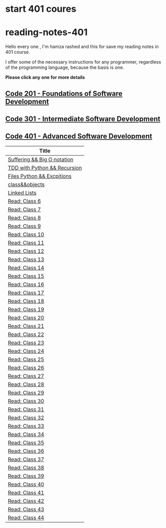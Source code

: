 # start 401 coures
# reading-notes-401

Hello every one , I'm hamza rashed and this for save my reading notes in 401 course.

I offer some of the necessary instructions for any programmer, regardless of the programming language, because the basis is one.

**Please click any one for more details**


## [Code 201 - Foundations of Software Development](https://hamza-rashed.github.io/reade-notes/)
## [Code 301 - Intermediate Software Development](https://hamza-rashed.github.io/reading-notes-301)
## [Code 401 - Advanced Software Development](https://hamza-rashed.github.io/reading-notes-401)

|**Title**| 
|---      |
|[Suffering && Big O notation](https://hamza-rashed.github.io/reading-notes-401/Suffering%20&&%20Big%20O%20notation)|
|[TDD with Python && Recursion](https://hamza-rashed.github.io/reading-notes-401/TDD%20with%20Python%20&&%20Recursion)|
|[Files Python && Excpitions](https://hamza-rashed.github.io/reading-notes-401/Files%20Python%20&&%20Excpitions)|
|[class&&objects](https://hamza-rashed.github.io/reading-notes-401/class&&objects)|
|[Linked Lists](https://hamza-rashed.github.io/reading-notes-401/Linked%20Lists)|
|[Read: Class 6](class-06)|
|[Read: Class 7](class-07)|
|[Read: Class 8](class-08)|
|[Read: Class 9](class-09)|
|[Read: Class 10](class-10)|
|[Read: Class 11](class-11)|
|[Read: Class 12](class-12)|
|[Read: Class 13](class-13)|
|[Read: Class 14](class-14)|
|[Read: Class 15](class-15)|
|[Read: Class 16](class-16)|
|[Read: Class 17](class-17)|
|[Read: Class 18](class-18)|
|[Read: Class 19](class-19)|
|[Read: Class 20](class-20)|
|[Read: Class 21](class-21)|
|[Read: Class 22](class-22)|
|[Read: Class 23](class-23)|
|[Read: Class 24](class-24)|
|[Read: Class 25](class-25)|
|[Read: Class 26](class-26)|
|[Read: Class 27](class-27)|
|[Read: Class 28](class-28)|
|[Read: Class 29](class-29)|
|[Read: Class 30](class-30)|
|[Read: Class 31](class-31)|
|[Read: Class 32](class-32)|
|[Read: Class 33](class-33)|
|[Read: Class 34](class-34)|
|[Read: Class 35](class-35)|
|[Read: Class 36](class-36)|
|[Read: Class 37](class-37)|
|[Read: Class 38](class-38)|
|[Read: Class 39](class-39)|
|[Read: Class 40](class-40)|
|[Read: Class 41](class-41)|
|[Read: Class 42](class-42)|
|[Read: Class 43](class-43)|
|[Read: Class 44](class-44)|  

